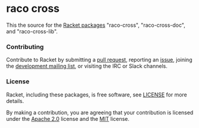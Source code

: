# raco cross

This the source for the [Racket packages](https://docs.racket-lang.org/raco-cross/index.html) "raco-cross", "raco-cross-doc", and "raco-cross-lib".

### Contributing

Contribute to Racket by submitting a [pull request], reporting an
[issue], joining the [development mailing list], or visiting the
IRC or Slack channels.

### License

Racket, including these packages, is free software, see [LICENSE]
for more details.

By making a contribution, you are agreeing that your contribution
is licensed under the [Apache 2.0] license and the [MIT] license.

[MIT]: https://github.com/racket/racket/blob/master/racket/src/LICENSE-MIT.txt
[Apache 2.0]: https://www.apache.org/licenses/LICENSE-2.0.txt
[pull request]: https://github.com/racket/raco-cross/pulls
[issue]: https://github.com/racket/raco-cross/issues
[development mailing list]: https://lists.racket-lang.org
[LICENSE]: LICENSE
